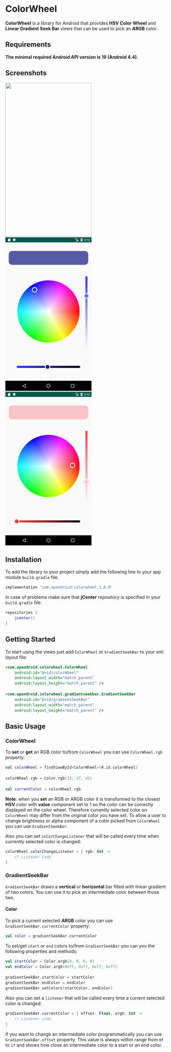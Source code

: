 # ColorWheel

**ColorWheel** is a library for Android that provides **HSV Color Wheel**
and **Linear Gradient Seek Bar** views that can be used to pick an **ARGB** color.

## Requirements

**The minimal required Android API version is 19 (Android 4.4).**

## Screenshots

<img src="screenshots/preview_gif_00.gif" width="270" height="480"> <img src="screenshots/screenshot_00.png" width="270" height="480"> <img src="screenshots/screenshot_01.png" width="270" height="480">

## Installation

To add the library to your project simply add the following line to
your app module `build.gradle` file:

```groovy
implementation 'com.apandroid:colorwheel:1.0.0'
```

In case of problems make sure that **jCenter** repository is specified in
your `build.gradle` file:

```groovy
repositories {
    jcenter()
}
```

## Getting Started

To start using the views just add `ColorWheel` or `GradientSeekBar` to your xml layout file:

```xml
<com.apandroid.colorwheel.ColorWheel
    android:id="@+id/colorWheel"
    android:layout_width="match_parent"
    android:layout_height="match_parent" />

<com.apandroid.colorwheel.gradientseekbar.GradientSeekBar
    android:id="@+id/gradientSeekBar"
    android:layout_width="match_parent"
    android:layout_height="match_parent" />
```

## Basic Usage

### ColorWheel

To **set** or **get** an RGB color to/from `ColorWheel` you can use `ColorWheel.rgb` property:

```kotlin
val colorWheel = findViewById<ColorWheel>(R.id.colorWheel)

colorWheel.rgb = Color.rgb(13, 37, 42)

val currentColor = colorWheel.rgb
```

**Note**: when you **set** an RGB or ARGB color it is transformed to the closest 
**HSV** color with **value** component set to 1 so the color can be correctly displayed 
on the color wheel. Therefore currently selected color on `ColorWheel` may differ from 
the original color you have set. To allow a user to change brightness or alpha component
of a color picked from `ColorWheel` you can use `GradientSeekBar`.

Also you can set `colorChangeListener` that will be called every time when currently
selected color is changed:

```kotlin
colorWheel.colorChangeListener = { rgb: Int ->
    // Listener Code
}
```
### GradientSeekBar

`GradientSeekBar` draws a **vertical** or **horizontal** bar filled with linear
gradient of two colors. You can use it to pick an intermediate color between
those two.

#### Color

To pick a current selected **ARGB** color you can use `GradientSeekBar.currentColor` property:

```kotlin
val color = gradientSeekBar.currentColor
```

To set/get `start` or `end` colors to/from `GradientSeekBar` you can you the following properties and methods:

```kotlin
val startColor = Color.argb(0, 0, 0, 0)
val endColor = Color.argb(0xff, 0xff, 0xff, 0xff)

gradientSeekBar.startColor = startColor
gradientSeekBar.endColor = endColor
gradientSeekBar.setColors(startColor, endColor)
```

Also you can set a `listener` that will be called every time a current selected color is changed:

```kotlin
gradientSeekBar.currentColor = { offset: Float, argb: Int ->
    // Listener code
}
```

If you want to change an intermediate color programmatically you can use
`GradientSeekBar.offset` property. This value is always within
range from `0f` to `1f` and shows how close an intermediate color to
a start or an end color.
